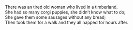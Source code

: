 There was an tired old woman who lived in a timberland.  
She had so many corgi puppies, she didn’t know what to do;  
She gave them some sausages without any bread;  
Then took them for a walk and they all napped for hours after.  
